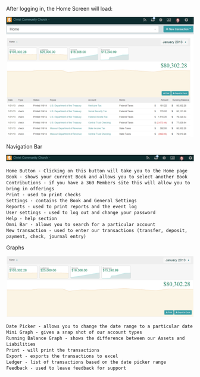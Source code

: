 After logging in, the Home Screen will load:

![Alt Text](images/homepage.JPG "")

Navigation Bar

![Alt Text](images/navigationbar.JPG "")

    Home Button - Clicking on this button will take you to the Home page
    Book - shows your current Book and allows you to select another Book
    Contributions - if you have a 360 Members site this will allow you to bring in offerings
    Print - used to print checks
    Settings - contains the Book and General Settings
    Reports - used to print reports and the event log
    User settings - used to log out and change your password
    Help - help section
    Omni Bar - allows you to search for a particular account
    New transaction - used to enter our transactions (transfer, deposit, payment, check, journal entry)

Graphs

![Alt Text](images/graphs.JPG "")

    Date Picker - allows you to change the date range to a particular date
    Mini Graph - gives a snap shot of our account types
    Running Balance Graph - shows the difference between our Assets and Liabilities
    Print - will print the transactions
    Export - exports the transactions to excel
    Ledger - list of transactions based on the date picker range
    Feedback - used to leave feedback for support
